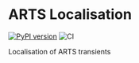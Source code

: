 # ARTS Localisation
[![PyPI version](https://badge.fury.io/py/arts-localisation.svg)](https://badge.fury.io/py/arts-localisation)
![CI](https://github.com/loostrum/arts_localisation/workflows/CI/badge.svg)

Localisation of ARTS transients
